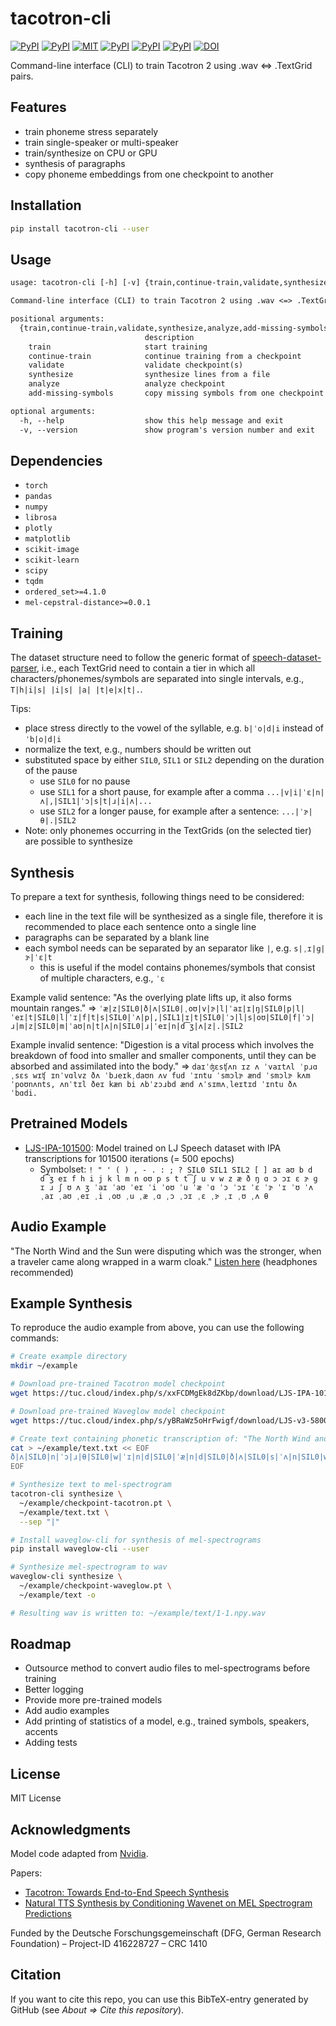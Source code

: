 # tacotron-cli

[![PyPI](https://img.shields.io/pypi/v/tacotron-cli.svg)](https://pypi.python.org/pypi/tacotron-cli)
[![PyPI](https://img.shields.io/pypi/pyversions/tacotron-cli.svg)](https://pypi.python.org/pypi/tacotron-cli)
[![MIT](https://img.shields.io/github/license/stefantaubert/tacotron.svg)](https://github.com/stefantaubert/tacotron/blob/master/LICENSE)
[![PyPI](https://img.shields.io/pypi/wheel/tacotron-cli.svg)](https://pypi.python.org/pypi/tacotron-cli)
[![PyPI](https://img.shields.io/pypi/implementation/tacotron-cli.svg)](https://pypi.python.org/pypi/tacotron-cli)
[![PyPI](https://img.shields.io/github/commits-since/stefantaubert/tacotron/latest/master.svg)](https://pypi.python.org/pypi/tacotron-cli)
[![DOI](https://zenodo.org/badge/DOI/10.5281/zenodo.7118557.svg)](https://doi.org/10.5281/zenodo.7118557)

Command-line interface (CLI) to train Tacotron 2 using .wav <=> .TextGrid pairs.

## Features

- train phoneme stress separately
- train single-speaker or multi-speaker
- train/synthesize on CPU or GPU
- synthesis of paragraphs
- copy phoneme embeddings from one checkpoint to another

## Installation

```sh
pip install tacotron-cli --user
```

## Usage

```txt
usage: tacotron-cli [-h] [-v] {train,continue-train,validate,synthesize,analyze,add-missing-symbols} ...

Command-line interface (CLI) to train Tacotron 2 using .wav <=> .TextGrid pairs.

positional arguments:
  {train,continue-train,validate,synthesize,analyze,add-missing-symbols}
                              description
    train                     start training
    continue-train            continue training from a checkpoint
    validate                  validate checkpoint(s)
    synthesize                synthesize lines from a file
    analyze                   analyze checkpoint
    add-missing-symbols       copy missing symbols from one checkpoint to another

optional arguments:
  -h, --help                  show this help message and exit
  -v, --version               show program's version number and exit
```

## Dependencies

- `torch`
- `pandas`
- `numpy`
- `librosa`
- `plotly`
- `matplotlib`
- `scikit-image`
- `scikit-learn`
- `scipy`
- `tqdm`
- `ordered_set>=4.1.0`
- `mel-cepstral-distance>=0.0.1`

## Training

The dataset structure need to follow the generic format of [speech-dataset-parser](https://pypi.org/project/speech-dataset-parser/), i.e., each TextGrid need to contain a tier in which all characters/phonemes/symbols are separated into single intervals, e.g., `T|h|i|s| |i|s| |a| |t|e|x|t|.`.

Tips:

- place stress directly to the vowel of the syllable, e.g. `b|ˈo|d|i` instead of `ˈb|o|d|i`
- normalize the text, e.g., numbers should be written out
- substituted space by either `SIL0`, `SIL1` or `SIL2` depending on the duration of the pause
  - use `SIL0` for no pause
  - use `SIL1` for a short pause, for example after a comma `...|v|i|ˈɛ|n|ʌ|,|SIL1|ˈɔ|s|t|ɹ|i|ʌ|...`
  - use `SIL2` for a longer pause, for example after a sentence: `...|ˈɝ|θ|.|SIL2`
- Note: only phonemes occurring in the TextGrids (on the selected tier) are possible to synthesize

## Synthesis

To prepare a text for synthesis, following things need to be considered:

- each line in the text file will be synthesized as a single file, therefore it is recommended to place each sentence onto a single line
- paragraphs can be separated by a blank line
- each symbol needs can be separated by an separator like `|`, e.g. `s|ˌɪ|ɡ|ɝ|ˈɛ|t`
  - this is useful if the model contains phonemes/symbols that consist of multiple characters, e.g., `ˈɛ`

Example valid sentence: "As the overlying plate lifts up, it also forms mountain ranges." => `ˈæ|z|SIL0|ð|ʌ|SIL0|ˌoʊ|v|ɝ|l|ˈaɪ|ɪ|ŋ|SIL0|p|l|ˈeɪ|t|SIL0|l|ˈɪ|f|t|s|SIL0|ˈʌ|p|,|SIL1|ɪ|t|SIL0|ˈɔ|l|s|oʊ|SIL0|f|ˈɔ|ɹ|m|z|SIL0|m|ˈaʊ|n|t|ʌ|n|SIL0|ɹ|ˈeɪ|n|d͡ʒ|ʌ|z|.|SIL2`

Example invalid sentence: "Digestion is a vital process which involves the breakdown of food into smaller and smaller components, until they can be absorbed and assimilated into the body." => `daɪˈʤɛsʧʌn ɪz ʌ ˈvaɪtʌl ˈpɹɑˌsɛs wɪʧ ɪnˈvɑlvz ðʌ ˈbɹeɪkˌdaʊn ʌv fud ˈɪntu ˈsmɔlɝ ænd ˈsmɔlɝ kʌmˈpoʊnʌnts, ʌnˈtɪl ðeɪ kæn bi ʌbˈzɔɹbd ænd ʌˈsɪmʌˌleɪtɪd ˈɪntu ðʌ ˈbɑdi.`

## Pretrained Models

- [LJS-IPA-101500](https://tuc.cloud/index.php/s/xxFCDMgEk8dZKbp): Model trained on LJ Speech dataset with IPA transcriptions for 101500 iterations (= 500 epochs)
  - Symbolset: `! " ' ( ) , - . : ; ? SIL0 SIL1 SIL2 [ ] aɪ aʊ b d d͡ʒ eɪ f h i j k l m n oʊ p s t t͡ʃ u v w z æ ð ŋ ɑ ɔ ɔɪ ɛ ɝ ɡ ɪ ɹ ʃ ʊ ʌ ʒ ˈaɪ ˈaʊ ˈeɪ ˈi ˈoʊ ˈu ˈæ ˈɑ ˈɔ ˈɔɪ ˈɛ ˈɝ ˈɪ ˈʊ ˈʌ ˌaɪ ˌaʊ ˌeɪ ˌi ˌoʊ ˌu ˌæ ˌɑ ˌɔ ˌɔɪ ˌɛ ˌɝ ˌɪ ˌʊ ˌʌ θ`

## Audio Example

"The North Wind and the Sun were disputing which was the stronger, when a traveler came along wrapped in a warm cloak." [Listen here](https://tuc.cloud/index.php/s/gzaYDNKinHw6GCz) (headphones recommended)

## Example Synthesis

To reproduce the audio example from above, you can use the following commands:

```sh
# Create example directory
mkdir ~/example

# Download pre-trained Tacotron model checkpoint
wget https://tuc.cloud/index.php/s/xxFCDMgEk8dZKbp/download/LJS-IPA-101500.pt -O ~/example/checkpoint-tacotron.pt

# Download pre-trained Waveglow model checkpoint
wget https://tuc.cloud/index.php/s/yBRaWz5oHrFwigf/download/LJS-v3-580000.pt -O ~/example/checkpoint-waveglow.pt

# Create text containing phonetic transcription of: "The North Wind and the Sun were disputing which was the stronger, when a traveler came along wrapped in a warm cloak."
cat > ~/example/text.txt << EOF
ð|ʌ|SIL0|n|ˈɔ|ɹ|θ|SIL0|w|ˈɪ|n|d|SIL0|ˈæ|n|d|SIL0|ð|ʌ|SIL0|s|ˈʌ|n|SIL0|w|ɝ|SIL0|d|ɪ|s|p|j|ˈu|t|ɪ|ŋ|SIL0|h|w|ˈɪ|t͡ʃ|SIL0|w|ˈɑ|z|SIL0|ð|ʌ|SIL0|s|t|ɹ|ˈɔ|ŋ|ɝ|,|SIL1|h|w|ˈɛ|n|SIL0|ʌ|SIL0|t|ɹ|ˈæ|v|ʌ|l|ɝ|SIL0|k|ˈeɪ|m|SIL0|ʌ|l|ˈɔ|ŋ|SIL0|ɹ|ˈæ|p|t|SIL0|ɪ|n|SIL0|ʌ|SIL0|w|ˈɔ|ɹ|m|SIL0|k|l|ˈoʊ|k|.|SIL2
EOF

# Synthesize text to mel-spectrogram
tacotron-cli synthesize \
  ~/example/checkpoint-tacotron.pt \
  ~/example/text.txt \
  --sep "|"

# Install waveglow-cli for synthesis of mel-spectrograms
pip install waveglow-cli --user

# Synthesize mel-spectrogram to wav
waveglow-cli synthesize \
  ~/example/checkpoint-waveglow.pt \
  ~/example/text -o

# Resulting wav is written to: ~/example/text/1-1.npy.wav
```

## Roadmap

- Outsource method to convert audio files to mel-spectrograms before training
- Better logging
- Provide more pre-trained models
- Add audio examples
- Add printing of statistics of a model, e.g., trained symbols, speakers, accents
- Adding tests

## License

MIT License

## Acknowledgments

Model code adapted from [Nvidia](https://github.com/NVIDIA/tacotron2).

Papers:

- [Tacotron: Towards End-to-End Speech Synthesis](https://www.isca-speech.org/archive/interspeech_2017/wang17n_interspeech.html)
- [Natural TTS Synthesis by Conditioning Wavenet on MEL Spectrogram Predictions](https://ieeexplore.ieee.org/document/8461368)

Funded by the Deutsche Forschungsgemeinschaft (DFG, German Research Foundation) – Project-ID 416228727 – CRC 1410

## Citation

If you want to cite this repo, you can use this BibTeX-entry generated by GitHub (see *About => Cite this repository*).
